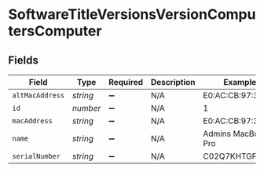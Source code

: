 # SoftwareTitleVersionsVersionComputersComputer


## Fields

| Field              | Type               | Required           | Description        | Example            |
| ------------------ | ------------------ | ------------------ | ------------------ | ------------------ |
| `altMacAddress`    | *string*           | :heavy_minus_sign: | N/A                | E0:AC:CB:97:36:G5  |
| `id`               | *number*           | :heavy_minus_sign: | N/A                | 1                  |
| `macAddress`       | *string*           | :heavy_minus_sign: | N/A                | E0:AC:CB:97:36:G4  |
| `name`             | *string*           | :heavy_minus_sign: | N/A                | Admins MacBook Pro |
| `serialNumber`     | *string*           | :heavy_minus_sign: | N/A                | C02Q7KHTGFWF       |